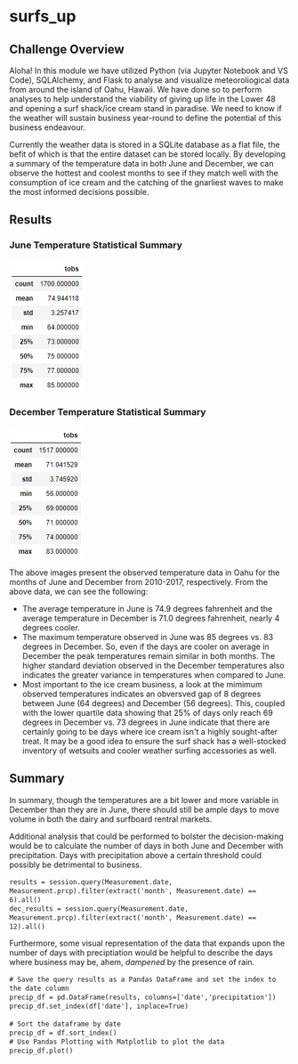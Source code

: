 # surfs_up

## Challenge Overview
Aloha! In this module we have utilized Python (via Jupyter Notebook and VS Code), SQLAlchemy, and Flask to analyse and visualize meteoroliogical data from around the island of Oahu, Hawaii. We have done so to perform analyses to help understand the viability of giving up life in the Lower 48 and opening a surf shack/ice cream stand in paradise. We need to know if the weather will sustain business year-round to define the potential of this business endeavour.

Currently the weather data is stored in a SQLite database as a flat file, the befit of which is that the entire dataset can be stored locally. By developing a summary of the temperature data in both June and December, we can observe the hottest and coolest months to see if they match well with the consumption of ice cream and the catching of the gnarliest waves to make the most informed decisions possible.

## Results
### June Temperature Statistical Summary
![June Temperature Data](resources/June_tobs.png)

### December Temperature Statistical Summary
![December Temperature Data](resources/December_tobs.png)

The above images present the observed temperature data in Oahu for the months of June and December from 2010-2017, respectively. From the above data, we can see the following:
- The average temperature in June is 74.9 degrees fahrenheit and the average temperature in December is 71.0 degrees fahrenheit, nearly 4 degrees cooler.
- The maximum temperature observed in June was 85 degrees vs. 83 degrees in December. So, even if the days are cooler on average in December the peak temperatures remain similar in both months. The higher standard deviation observed in the December temperatures also indicates the greater variance in temperatures when compared to June.
- Most important to the ice cream business, a look at the mimimum observed temperatures indicates an obversved gap of 8 degrees between June (64 degrees) and December (56 degrees). This, coupled with the lower quartile data showing that 25% of days only reach 69 degrees in December vs. 73 degrees in June indicate that there are certainly going to be days where ice cream isn't a highly sought-after treat. It may be a good idea to ensure the surf shack has a well-stocked inventory of wetsuits and cooler weather surfing accessories as well.

## Summary
In summary, though the temperatures are a bit lower and more variable in December than they are in June, there should still be ample days to move volume in both the dairy and surfboard rentral markets. 

Additional analysis that could be performed to bolster the decision-making would be to calculate the number of days in both June and December with precipitation. Days with precipitation above a certain threshold could possibly be detrimental to business.
```
results = session.query(Measurement.date, Measurement.prcp).filter(extract('month', Measurement.date) == 6).all()
dec_results = session.query(Measurement.date, Measurement.prcp).filter(extract('month', Measurement.date) == 12).all()
```
Furthermore, some visual representation of the data that expands upon the number of days with preciptiation would be helpful to describe the days where business may be, ahem, _dampened_ by the presence of rain. 
```
# Save the query results as a Pandas DataFrame and set the index to the date column
precip_df = pd.DataFrame(results, columns=['date','precipitation'])
precip_df.set_index(df['date'], inplace=True)

# Sort the dataframe by date
precip_df = df.sort_index()
# Use Pandas Plotting with Matplotlib to plot the data
precip_df.plot()
```
